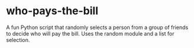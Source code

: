 # who-pays-the-bill
A fun Python script that randomly selects a person from a group of friends to decide who will pay the bill. Uses the random module and a list for selection.
